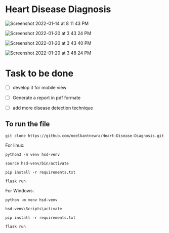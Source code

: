 # Heart Disease Diagnosis


![Screenshot 2022-01-14 at 8 11 43 PM](https://user-images.githubusercontent.com/63470232/150319897-b6056f6a-569c-4856-9926-760d09ffbc01.png)

![Screenshot 2022-01-20 at 3 43 24 PM](https://user-images.githubusercontent.com/63470232/150319963-661d317c-61b9-4ef4-b2e4-9cc34787b8f0.png)

![Screenshot 2022-01-20 at 3 43 40 PM](https://user-images.githubusercontent.com/63470232/150320053-fd4c67e4-3fff-4c8a-8bf0-4c6205eceada.png)

![Screenshot 2022-01-20 at 3 48 24 PM](https://user-images.githubusercontent.com/63470232/150320154-08d98f1e-166d-4af8-b806-f33c936e4003.png)




# Task to be done

- [ ] develop it for mobile view
- [ ] Generate a report in pdf formate
- [ ] add more disease detection technique 


## To run the file


`git clone https://github.com/neelkantnewra/Heart-Disease-Diagnosis.git`


For linux:

`python3 -m venv hsd-venv`

`source hsd-venv/bin/activate`

`pip install -r requirements.txt`

`flask run`

For Windows:

`python -m venv hsd-venv`

`hsd-venv\Scripts\activate`

`pip install -r requirements.txt`

`flask run`
